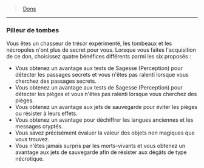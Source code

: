 ﻿---
!FeatItem
Id: feats_hd.md#pilleur-de-tombes
ParentLink: feats_hd.md#dons
Name: Pilleur de tombes
ParentName: Dons
NameLevel: 3
Attributes:
  Name: Pilleur de tombes
  Markdown: >+
    ### <!--Name-->Pilleur de tombes<!--/Name-->


    Vous êtes un chasseur de trésor expérimenté, les tombeaux et les nécropoles n'ont plus de secret pour vous. Lorsque vous faites l'acquisition de ce don, choisissez quatre bénéfices différents parmi les six proposés :


    * Vous obtenez un avantage aux tests de Sagesse (Perception) pour détecter les passages secrets et vous n'êtes pas ralenti lorsque vous cherchez des passages secrets.

    * Vous obtenez un avantage aux tests de Sagesse (Perception) pour détecter les pièges et vous n'êtes pas ralenti lorsque vous cherchez des pièges.

    * Vous obtenez un avantage aux jets de sauvegarde pour éviter les pièges ou résister à leurs effets.

    * Vous obtenez un avantage pour déchiffrer les langues anciennes et les messages cryptés.

    * Vous savez précisément évaluer la valeur des objets non magiques que vous trouvez.

    * Vous n'êtes jamais surpris par les morts-vivants et vous obtenez un avantage aux jets de sauvegarde afin de résister aux dégâts de type nécrotique.

AttributesDictionary: >+
  Name: Pilleur de tombes

  Markdown: >+

    ### <!--Name-->Pilleur de tombes<!--/Name-->





    Vous êtes un chasseur de trésor expérimenté, les tombeaux et les nécropoles n'ont plus de secret pour vous. Lorsque vous faites l'acquisition de ce don, choisissez quatre bénéfices différents parmi les six proposés :





    * Vous obtenez un avantage aux tests de Sagesse (Perception) pour détecter les passages secrets et vous n'êtes pas ralenti lorsque vous cherchez des passages secrets.



    * Vous obtenez un avantage aux tests de Sagesse (Perception) pour détecter les pièges et vous n'êtes pas ralenti lorsque vous cherchez des pièges.



    * Vous obtenez un avantage aux jets de sauvegarde pour éviter les pièges ou résister à leurs effets.



    * Vous obtenez un avantage pour déchiffrer les langues anciennes et les messages cryptés.



    * Vous savez précisément évaluer la valeur des objets non magiques que vous trouvez.



    * Vous n'êtes jamais surpris par les morts-vivants et vous obtenez un avantage aux jets de sauvegarde afin de résister aux dégâts de type nécrotique.



---
> [Dons](hd_feats.md)

---

### Pilleur de tombes

Vous êtes un chasseur de trésor expérimenté, les tombeaux et les nécropoles n'ont plus de secret pour vous. Lorsque vous faites l'acquisition de ce don, choisissez quatre bénéfices différents parmi les six proposés :

* Vous obtenez un avantage aux tests de Sagesse (Perception) pour détecter les passages secrets et vous n'êtes pas ralenti lorsque vous cherchez des passages secrets.
* Vous obtenez un avantage aux tests de Sagesse (Perception) pour détecter les pièges et vous n'êtes pas ralenti lorsque vous cherchez des pièges.
* Vous obtenez un avantage aux jets de sauvegarde pour éviter les pièges ou résister à leurs effets.
* Vous obtenez un avantage pour déchiffrer les langues anciennes et les messages cryptés.
* Vous savez précisément évaluer la valeur des objets non magiques que vous trouvez.
* Vous n'êtes jamais surpris par les morts-vivants et vous obtenez un avantage aux jets de sauvegarde afin de résister aux dégâts de type nécrotique.

